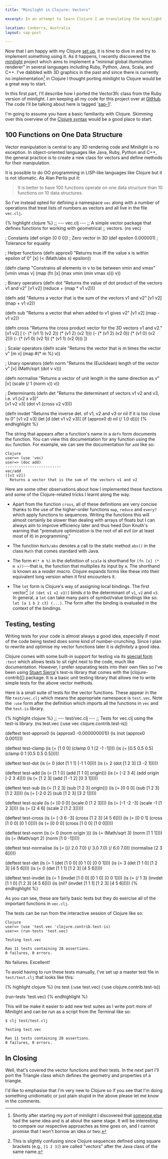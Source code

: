 ```yaml
---
title: "Minilight in Clojure: Vectors"

excerpt: In an attempt to learn Clojure I am translating the minilight ray-tracer. In this first part I build and test a simple 3D vector package.  

location: Canberra, Australia
layout: sap-post

---
```


Now that I am happy with my Clojure [set up][], it is time to dive in and try to implement something using it. As it happens, I recently discovered the [minilight][] project which aims to implement a "minimal global illumination renderer" in several languages including Ruby, Python, Java, Scala, and C++. I've dabbled with 3D graphics in the past and since there is currently no implementation[^1] in Clojure I thought porting minilight to Clojure would be a great way to start.

In this first part, I'll describe how I ported the Vector3fc class from the Ruby version of minilight. I am keeping all my code for this project over at [GitHub][]. The code I'll be talking about here is tagged '[sap-1][tag]'.

I'm going to assume you have a basic familiarity with Clojure. Skimming over this overview of the [Clojure syntax][] would be a good place to start.

[^1]: Shortly after starting my port of minilight I discovered that [someone else][fatvat] had the same idea and is at about the same stage. It will be interesting to compare our respective approaches as time goes on, and I cannot promise that I won't borrow an idea or two.

[set up]: /sap/setting-up-clojure.html
[minilight]: http://www.hxa.name/minilight/
[clojure]: http://clojure.org/
[fatvat]: http://www.fatvat.co.uk/2009/04/implementing-minilight-in-clojure-2.html
[github]: http://github.com/mreid/minilight-clojure/
[tag]: http://github.com/mreid/minilight-clojure/tree/sap-1
[clojure syntax]: http://ociweb.com/jnb/jnbMar2009.html#Syntax

100 Functions on One Data Structure
-----------------------------------
Vector manipulation is central to any 3D rendering code and Minilight is no exception. In object-oriented languages like Java, Ruby, Python and C++, the general practice is to create a new class for vectors and define methods for their manipulation.

It is possible to do OO programming in LISP-like languages like Clojure but it is not idiomatic. As Alan Perlis put it:

> It is better to have 100 functions operate on one data structure 
> than 10 functions on 10 data structures.

So I've instead opted for defining a namespace `vec` along with a number of operations that treat lists of numbers as vectors and all live in the file `vec.clj`.

{% highlight clojure %}
;; --- vec.clj ---
;; A simple vector package that defines functions for working with geometrical 
;; vectors.
(ns vec)

; Constants
(def origin [0 0 0])    ; Zero vector in 3D
(def epsilon 0.000001)  ; Tolerance for equality

; Helper functions
(defn approx0 
    "Returns true iff the value x is within epsilon of 0"
    [x] (< (Math/abs x) epsilon))

(defn clamp
    "Constrains all elements in v to be between vmin and vmax"
    [vmin vmax v] (map (fn [x] (max vmin (min vmax x))) v))

; Binary operators
(defn dot 
    "Returns the value of dot product of the vectors v1 and v2"
    [v1 v2] (reduce + (map * v1 v2)))
    
(defn add 
    "Returns a vector that is the sum of the vectors v1 and v2"
    [v1 v2] (map + v1 v2))
    
(defn sub 
    "Returns a vector that when added to v1 gives v2"
    [v1 v2] (map - v1 v2))

(defn cross 
    "Returns the cross product vector for the 3D vectors v1 and v2."
    [v1 v2] 
    [ (- (* (v1 1) (v2 2)) (* (v1 2) (v2 1)))
      (- (* (v1 2) (v2 0)) (* (v1 0) (v2 2)))
      (- (* (v1 0) (v2 1)) (* (v1 1) (v2 0))) ])

; Scalar operators
(defn scale 
    "Returns the vector that is m times the vector v"
    [m v] (map #(* m %) v))

; Unary operators
(defn norm 
    "Returns the (Euclidean) length of the vector v"
    [v] (Math/sqrt (dot v v)))

(defn normalise 
    "Returns a vector of unit length in the same direction as v"
    [v] (scale (/ 1 (norm v)) v))

; Determinants
(defn det 
    "Returns the determinant of vectors v1 v2 and v3, i.e. v1.(v2 x v3)"    
    [v1 v2 v3] (dot v1 (cross v2 v3)))

(defn invdet
    "Returns the inverse det. of v1, v2 and v3 or nil if it is too close to 0"
    [v1 v2 v3]
    (let [d (det v1 v2 v3)]
        (if (approx0 d)
            nil
            (/ 1.0 d))))
{% endhighlight %}

The string that appears after a function's name in a `defn` form documents the function. You can view this documentation for any function using the `doc` function. For example, we can see the documentation for `add` like so:

	Clojure
	user=> (use 'vec)
	user=> (doc add)
	-------------------------
	vec/add
	([v1 v2])
	  Returns a vector that is the sum of the vectors v1 and v2

Here are some other observations about how I implemented these functions and some of the Clojure-related tricks I learnt along the way.

* Apart from the function `cross`, all of these definitions are very concise thanks to the use of the higher-order functions `map`, `reduce` and `every?` which apply functions to sequences. Writing the functions this will almost certainly be slower than dealing with arrays of floats but I can always aim to improve efficiency later and thus heed Don Knuth's warning that "premature optimization is the root of all evil (or at least most of it) in programming."

* The function `Math/abs` denotes a call to the static method `abs()` in the class `Math` that comes standard with Java. 

* The form `#(* m %)` in the definition of `scale` is shorthand for `(fn [x] (* m x))`---that is, the function that multiplies its input by `m`. The shorthand is known as a _reader macro_. Clojure expands forms like these into their equivalent long version when it first encounters it.

* The `let` form is Clojure's way of assigning local bindings. The first vector[^2] `[d (det v1 v2 v3)]` binds `d` to the determinant of `v1`, `v2` and `v3`. In general, a `let` can take many pairs of symbol/value bindings like so: `let [a 1 b 2 c3] (...)`. The form after the binding is evaluated in the context of the bindings.

[^2]: This is slightly confusing since Clojure sequences defined using square brackets (e.g., `[1 2 3]`) are called "vectors" after the Java class of the same name.

Testing, testing
----------------
Writing tests for your code is almost always a good idea, especially if most of the code being tested does some kind of number-crunching. Since I plan to rewrite and optimise my vector functions later it is _definitely_ a good idea.

Clojure comes with some built-in support for testing via its [special form][] `:test` which allows tests to sit right next to the code, much like documentation. However, I prefer separating tests into their own files so I've been using [Stuart Sierra][]'s test-is library that comes with the [clojure-contrib][] package. It is a basic unit testing library that allows me to write simple tests for the above vector methods.

[special form]: http://clojure.org/special_forms

Here is a small suite of tests for the vector functions. These appear in the file `test/vec.clj` which means the appropriate namespace is `test.vec`. Note the `:use` form after the definition which imports all the functions in `vec` and the `test-is` library.

{% highlight clojure %}
;; --- test/vec.clj ---
;; Tests for vec.clj using the test-is library.
(ns test.vec
    (:use vec clojure.contrib.test-is))

(deftest test-approx0
    (is (approx0 -0.000000001))
    (is (not (approx0 0.001))))

(deftest test-clamp
    (is (= [1 0 0]       (clamp 0 1 [2 -1 -1])))
    (is (= [0.5 0.5 0.5] (clamp 0 1 [0.5 0.5 0.5]))))

(deftest test-dot
    (is (= 0 (dot [1 1 1] [-1 1 0])))
    (is (= 2 (dot [1 2 3] [3 -2 1]))))

(deftest test-add
    (is (= [1 1 0]  (add [1 1 0] origin)))
    (is (= [-2 3 4] (add origin [-2 3 4])))
    (is (= [1 2 3]  (add [1 -1 2] [0 3 1]))))

(deftest test-sub
    (is (= [1 2 3]  (sub [1 2 3] origin)))
    (is (= [0 0 0]  (sub [1 2 3] [1 2 3])))
    (is (= [-2 0 2] (sub [1 2 3] [3 2 1]))))
    
(deftest test-scale
    (is (= [0 0 0]    (scale 0 [1 2 3])))
    (is (= [-1 -2 -3] (scale -1 [1 2 3])))
    (is (= [2 4 6]    (scale 2 [1 2 3]))))

(deftest test-cross
    (is (= [-3 6 -3] (cross [1 2 3] [4 5 6])))
    (is (= [0 0 1]   (cross [1 0 0] [0 1 0])))
    (is (= [0 0 0]   (cross [1 0 0] [1 0 0]))))

(deftest test-norm
    (is (= 0 (norm origin )))
    (is (= (Math/sqrt 3) (norm [1 1 1])))
    (is (= (Math/sqrt 2) (norm [1 0 -1]))))

(deftest test-normalise
    (is (= [(/ 2.0 7.0) (/ 3.0 7.0) (/ 6.0 7.0)] (normalise [2 3 6]))))

(deftest test-det
    (is (= 1 (det [1 0 0] [0 1 0] [0 0 1])))
    (is (= 3 (det [1 1 0] [1 2 3] [4 5 6])))
    (is (= 0 (det [1 1 1] [1 2 3] [4 5 6]))))
    
(deftest test-invdet
    (is (= 1 (invdet [1 0 0] [0 1 0] [0 0 1])))
    (is (= (/ 1 3) (invdet [1 1 0] [1 2 3] [4 5 6])))
    (is (nil? (invdet [1 1 1] [1 2 3] [4 5 6]))))
{% endhighlight %}

As you can see, these are fairly basic tests but they do exercise all of the important functions in `vec.clj`.

The tests can be run from the interactive session of Clojure like so:

	Clojure
	user=> (use 'test.vec 'clojure.contrib.test-is)
	user=> (run-tests 'test.vec)                   

	Testing test.vec

	Ran 11 tests containing 28 assertions.
	0 failures, 0 errors.
	
No failures. Excellent!

To avoid having to run these tests manually, I've set up a master test file in `test/test.clj` that looks like this:

{% highlight clojure %}
(ns test 
	(:use test.vec)
	(:use clojure.contrib.test-is))

(run-tests 'test.vec)
{% endhighlight %}

This will be make it easier to add new test suites as I write port more of Minilight and can be run as a script from the Terminal like so:

	$ clj test/test.clj 
	
	Testing test.vec

	Ran 11 tests containing 28 assertions.
	0 failures, 0 errors.

[stuart sierra]: http://stuartsierra.com/
[clojurecontrib]: http://code.google.com/p/clojure-contrib/

In Closing
----------
Well, that's covered the vector functions and their tests. In the next part I'll port the Triangle class which defines the geometry and properties of a triangle.

I'd like to emphasise that I'm very new to Clojure so if you see that I'm doing something unidiomatic or just plain stupid in the above please let me know in the comments.
